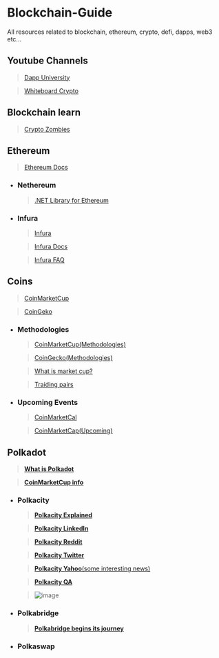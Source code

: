 # Blockchain-Guide
All resources related to blockchain, ethereum, crypto, defi, dapps, web3 etc...

## Youtube Channels
  >[Dapp University](https://www.youtube.com/channel/UCY0xL8V6NzzFcwzHCgB8orQ)
  
  >[Whiteboard Crypto](https://www.youtube.com/channel/UCsYYksPHiGqXHPoHI-fm5sg)
  
## Blockchain learn
  >[Crypto Zombies](https://cryptozombies.io/)

## Ethereum
  >[Ethereum Docs](https://ethereum.org/)
  
  - ### Nethereum
    >[.NET Library for Ethereum](https://docs.nethereum.com/en/latest/)

  - ### Infura
    >[Infura](https://medium.com/what-is-infura/what-is-infura-59dbdd778455)
    
    >[Infura Docs](https://infura.io/docs)
    
    >[Infura FAQ](https://infura.io/docs)
  
## Coins
  >[CoinMarketCup](https://coinmarketcap.com/)
  
  >[CoinGeko](https://www.coingecko.com/en)
  
  - ### Methodologies
    >[CoinMarketCup(Methodologies)](https://support.coinmarketcap.com/hc/en-us/categories/360003242592-Listings-and-Methodologies)
  
    >[CoinGecko(Methodologies)](https://www.coingecko.com/en/methodology)
   
    >[What is market cup?](https://www.investopedia.com/terms/m/marketcapitalization.asp)
    
    >[Traiding pairs](https://cryptocurrencyfacts.com/what-are-trading-pairs-in-cryptocurrency/)
    
  - ### Upcoming Events
    >[CoinMarketCal](https://coinmarketcal.com/)
  
    >[CoinMarketCap(Upcoming)](https://coinmarketcap.com/ico-calendar/upcoming/)
    
## Polkadot
  >[**What is Polkadot**](https://www.youtube.com/watch?v=YlAdEQp6ekM)
  
  >[**CoinMarketCup info**](https://coinmarketcap.com/currencies/polkadot-new/)
  
  - ### Polkacity
    > [**Polkacity Explained**](https://www.youtube.com/watch?v=owispALAhPc&t=453s) 
    
    > [**Polkacity LinkedIn**](https://www.linkedin.com/company/polka-city/)
    
    > [**Polkacity Reddit**](https://www.reddit.com/r/polkacity/)
     
    > [**Polkacity Twitter**](https://twitter.com/polkacity)
     
    > [**Polkacity Yahoo**(some interesting news)](https://finance.yahoo.com/news/polka-city-entirely-autonomous-contract-205700051.html?guccounter=1&guce_referrer=aHR0cHM6Ly93d3cuZ29vZ2xlLmNvbS8&guce_referrer_sig=AQAAANN-A9gSpmd0YIgeqZHjJCxVgqR6LUctcoHlRSX-RyBgU8T8659mZ69uiv64X0gv5xsNRsO2ahKk56zDJ-972g0DUhQc4KJtf9JPK2F0NizlVSjEfVpb__nPYLXqfXmvCrjlwGXg85rHWjXBlvb0UKFLxYM9HznObaobQsBa_GxO)
     
    > [**Polkacity QA**](https://www.polkacity.io/q-a)
    
    > ![image](https://user-images.githubusercontent.com/94608729/144801718-fbc38f83-8edd-44eb-9dd1-813850ad0ed8.png)
 
  - ### Polkabridge
    > [**Polkabridge begins its journey**](https://coinquora.com/polkabridge-begins-its-journey-on-harmony-blockchain-after-harmony-grant/) 
    
  - ### Polkaswap
  
